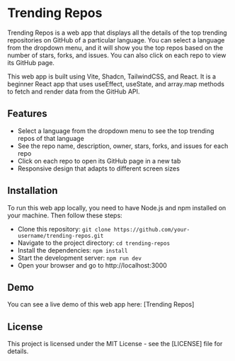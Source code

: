 # Trending Repos

Trending Repos is a web app that displays all the details of the top trending repositories on GitHub of a particular language. You can select a language from the dropdown menu, and it will show you the top repos based on the number of stars, forks, and issues. You can also click on each repo to view its GitHub page.

This web app is built using Vite, Shadcn, TailwindCSS, and React. It is a beginner React app that uses useEffect, useState, and array.map methods to fetch and render data from the GitHub API.

## Features

- Select a language from the dropdown menu to see the top trending repos of that language
- See the repo name, description, owner, stars, forks, and issues for each repo
- Click on each repo to open its GitHub page in a new tab
- Responsive design that adapts to different screen sizes

## Installation

To run this web app locally, you need to have Node.js and npm installed on your machine. Then follow these steps:

- Clone this repository: `git clone https://github.com/your-username/trending-repos.git`
- Navigate to the project directory: `cd trending-repos`
- Install the dependencies: `npm install`
- Start the development server: `npm run dev`
- Open your browser and go to http://localhost:3000

## Demo

You can see a live demo of this web app here: [Trending Repos]

## License

This project is licensed under the MIT License - see the [LICENSE] file for details.
